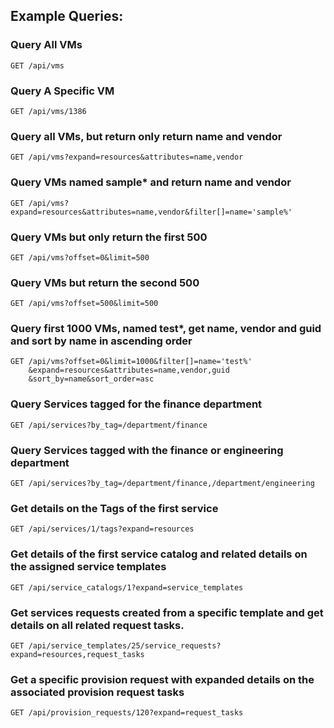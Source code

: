 ---
---

## Example Queries:

### Query All VMs

    GET /api/vms

### Query A Specific VM

    GET /api/vms/1386

### Query all VMs, but return only return name and vendor

    GET /api/vms?expand=resources&attributes=name,vendor

### Query VMs named sample\* and return name and vendor

    GET /api/vms?expand=resources&attributes=name,vendor&filter[]=name='sample%'

### Query VMs but only return the first 500

    GET /api/vms?offset=0&limit=500

### Query VMs but return the second 500

    GET /api/vms?offset=500&limit=500

### Query first 1000 VMs, named test\*, get name, vendor and guid and sort by name in ascending order

    GET /api/vms?offset=0&limit=1000&filter[]=name='test%'
        &expand=resources&attributes=name,vendor,guid
        &sort_by=name&sort_order=asc

### Query Services tagged for the finance department

    GET /api/services?by_tag=/department/finance

### Query Services tagged with the finance or engineering department

    GET /api/services?by_tag=/department/finance,/department/engineering

### Get details on the Tags of the first service

    GET /api/services/1/tags?expand=resources

### Get details of the first service catalog and related details on the assigned service templates

    GET /api/service_catalogs/1?expand=service_templates

### Get services requests created from a specific template and get details on all related request tasks.

    GET /api/service_templates/25/service_requests?expand=resources,request_tasks

### Get a specific provision request with expanded details on the associated provision request tasks

    GET /api/provision_requests/120?expand=request_tasks
